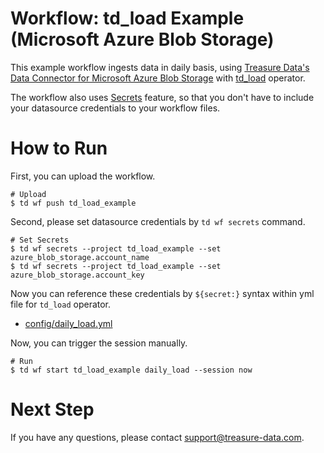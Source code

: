 # Workflow: td_load Example (Microsoft Azure Blob Storage)

This example workflow ingests data in daily basis, using [Treasure Data's Data Connector for Microsoft Azure Blob Storage](https://docs.treasuredata.com/display/public/INT/Microsoft+Azure+Blob+Storage+Import+Integration) with [td_load](https://docs.digdag.io/operators.html#td-load-treasure-data-bulk-loading) operator.

The workflow also uses [Secrets](https://docs.treasuredata.com/display/public/PD/Setting+Workflow+Secrets+from+the+Command+Line) feature, so that you don't have to include your datasource credentials to your workflow files.

# How to Run

First, you can upload the workflow.

    # Upload
    $ td wf push td_load_example

Second, please set datasource credentials by `td wf secrets` command.

    # Set Secrets
    $ td wf secrets --project td_load_example --set azure_blob_storage.account_name
    $ td wf secrets --project td_load_example --set azure_blob_storage.account_key

Now you can reference these credentials by `${secret:}` syntax within yml file for `td_load` operator.

- [config/daily_load.yml](config/daily_load.yml)

Now, you can trigger the session manually.

    # Run
    $ td wf start td_load_example daily_load --session now

# Next Step

If you have any questions, please contact support@treasure-data.com.

